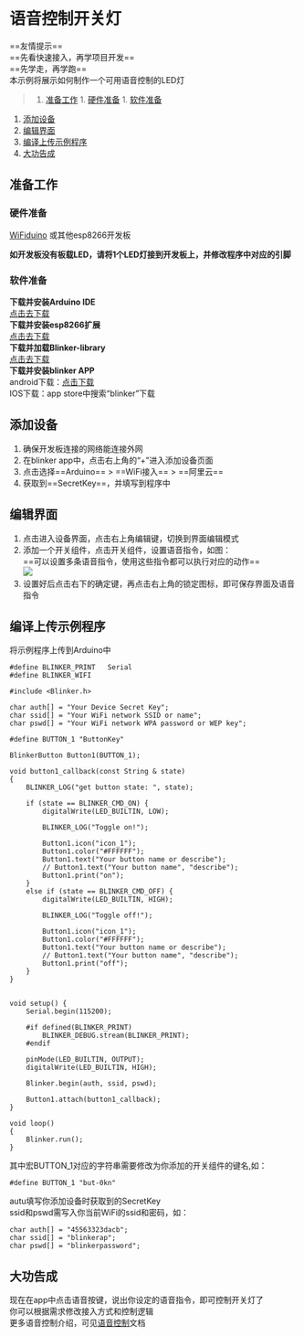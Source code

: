 # 语音控制开关灯  
==友情提示==  
==先看快速接入，再学项目开发==  
==先学走，再学跑==  
本示例将展示如何制作一个可用语音控制的LED灯  

>1. [准备工作](#准备工作 "准备工作")
	1. [硬件准备](#硬件准备 "硬件准备")
	1. [软件准备](#软件准备 "软件准备")
1. [添加设备](#添加设备 "添加设备")
1. [编辑界面](#编辑界面 "编辑界面")
1. [编译上传示例程序](#编译上传示例程序 "编译上传示例程序")
1. [大功告成](#大功告成 "大功告成")


## 准备工作  
### 硬件准备  
[WiFiduino](https://s.click.taobao.com/0vofiRw) 或其他esp8266开发板   

**如开发板没有板载LED，请将1个LED灯接到开发板上，并修改程序中对应的引脚**  

### 软件准备  
**下载并安装Arduino IDE**  
[点击去下载](https://www.arduino.cn/thread-5838-1-1.html)  
**下载并安装esp8266扩展**  
[点击去下载](https://www.arduino.cn/thread-76029-1-1.html)  
**下载并加载Blinker-library**  
[点击去下载](https://github.com/blinker-iot/blinker-library)  
**下载并安装blinker APP**  
android下载：[点击下载](https://github.com/blinker-iot/app-release/releases)  
IOS下载：app store中搜索“blinker”下载  

## 添加设备  
1. 确保开发板连接的网络能连接外网  
2. 在blinker app中，点击右上角的“+”进入添加设备页面  
3. 点击选择==Arduino== > ==WiFi接入== > ==阿里云==  
4. 获取到==SecretKey==，并填写到程序中  

## 编辑界面  
1. 点击进入设备界面，点击右上角编辑键，切换到界面编辑模式  
2. 添加一个开关组件，点击开关组件，设置语音指令，如图：  
==可以设置多条语音指令，使用这些指令都可以执行对应的动作==  
![](assets/004/05-1527436400000.png)  
3. 设置好后点击右下的确定键，再点击右上角的锁定图标，即可保存界面及语音指令  

## 编译上传示例程序  
将示例程序上传到Arduino中 
```arduino
#define BLINKER_PRINT	Serial
#define BLINKER_WIFI

#include <Blinker.h>

char auth[] = "Your Device Secret Key";
char ssid[] = "Your WiFi network SSID or name";
char pswd[] = "Your WiFi network WPA password or WEP key";

#define BUTTON_1 "ButtonKey"

BlinkerButton Button1(BUTTON_1);

void button1_callback(const String & state)
{
    BLINKER_LOG("get button state: ", state);

    if (state == BLINKER_CMD_ON) {
        digitalWrite(LED_BUILTIN, LOW);

        BLINKER_LOG("Toggle on!");

        Button1.icon("icon_1");
        Button1.color("#FFFFFF");
        Button1.text("Your button name or describe");
        // Button1.text("Your button name", "describe");
        Button1.print("on");
    }
    else if (state == BLINKER_CMD_OFF) {
        digitalWrite(LED_BUILTIN, HIGH);

        BLINKER_LOG("Toggle off!");

        Button1.icon("icon_1");
        Button1.color("#FFFFFF");
        Button1.text("Your button name or describe");
        // Button1.text("Your button name", "describe");
        Button1.print("off");
    }
}


void setup() {
    Serial.begin(115200);

    #if defined(BLINKER_PRINT)
        BLINKER_DEBUG.stream(BLINKER_PRINT);
    #endif

    pinMode(LED_BUILTIN, OUTPUT);
    digitalWrite(LED_BUILTIN, HIGH);

    Blinker.begin(auth, ssid, pswd);

    Button1.attach(button1_callback);
}

void loop()
{
    Blinker.run();
}
``` 

其中宏BUTTON_1对应的字符串需要修改为你添加的开关组件的键名,如：  
```arduino
#define BUTTON_1 "but-0kn"
```
autu填写你添加设备时获取到的SecretKey  
ssid和pswd需写入你当前WiFi的ssid和密码，如：  
```arduino
char auth[] = "45563323dacb";
char ssid[] = "blinkerap";
char pswd[] = "blinkerpassword";
```

## 大功告成  
现在在app中点击语音按键，说出你设定的语音指令，即可控制开关灯了  
你可以根据需求修改接入方式和控制逻辑  
更多语音控制介绍，可见[语音控制](?file=005-App使用/04-语音控制 "语音控制")文档  